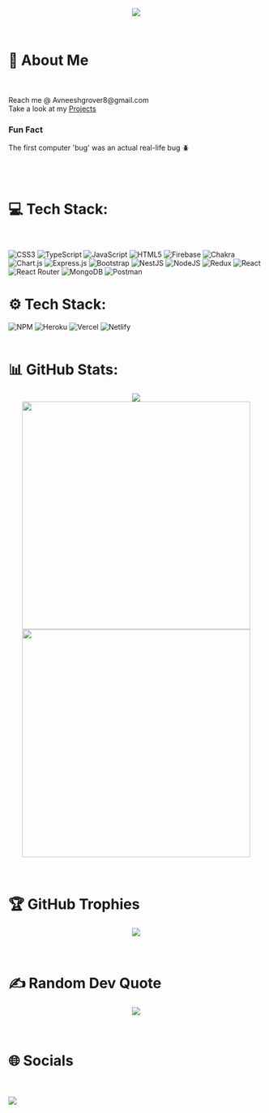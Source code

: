 <!-- <img src="https://capsule-render.vercel.app/api?type=waving&height=180&text=Welcome%EF%B8%8F&fontSize=40&fontAlign=65&fontColor=ffffff&animation=twinkling" /> -->

<p align="center">
  <img src="https://readme-typing-svg.herokuapp.com/?font=Time+New+Roman&color=cyan&size=25&center=true&vCenter=true&width=600&height=100&lines=Heeeey,%20%20i%20am%20Avneesh+Grover...%E2%9C%8C%EF%B8%8F">
</p>
<img src="https://camo.githubusercontent.com/50eaa922832bb306d425bb556ab7180255778bc478f346be5428fb01e58ad20e/68747470733a2f2f76697369746f722d62616467652e676c697463682e6d652f62616467653f706167655f69643d4173686f6b50726a61706174692e4173686f6b50726a6170617469" alt="" data-canonical-src="https://visitor-badge.glitch.me/badge?page_id=avneesh002" style="max-width: 100%;">

<br>
</br>

<h1> 💫 About Me </h1>

<br>
</br>
Reach me @ Avneeshgrover8@gmail.com<br>
Take a look at my <a href="https://avneesh002.github.io" target="blank">Projects</a><br>
<h3>Fun Fact</h3>The first computer 'bug' was an actual real-life bug 🪲

<br> </br>
# 💻 Tech Stack:

<br> </br>
![CSS3](https://img.shields.io/badge/css3-%231572B6.svg?style=plastic&logo=css3&logoColor=white) ![TypeScript](https://img.shields.io/badge/typescript-%23007ACC.svg?style=plastic&logo=typescript&logoColor=white) ![JavaScript](https://img.shields.io/badge/javascript-%23323330.svg?style=plastic&logo=javascript&logoColor=%23F7DF1E) ![HTML5](https://img.shields.io/badge/html5-%23E34F26.svg?style=plastic&logo=html5&logoColor=white) ![Firebase](https://img.shields.io/badge/firebase-%23039BE5.svg?style=plastic&logo=firebase) ![Chakra](https://img.shields.io/badge/chakra-%234ED1C5.svg?style=plastic&logo=chakraui&logoColor=white) ![Chart.js](https://img.shields.io/badge/chart.js-F5788D.svg?style=plastic&logo=chart.js&logoColor=white) ![Express.js](https://img.shields.io/badge/express.js-%23404d59.svg?style=plastic&logo=express&logoColor=%2361DAFB) ![Bootstrap](https://img.shields.io/badge/bootstrap-%23563D7C.svg?style=plastic&logo=bootstrap&logoColor=white) ![NestJS](https://img.shields.io/badge/nestjs-%23E0234E.svg?style=plastic&logo=nestjs&logoColor=white) ![NodeJS](https://img.shields.io/badge/node.js-6DA55F?style=plastic&logo=node.js&logoColor=white) ![Redux](https://img.shields.io/badge/redux-%23593d88.svg?style=plastic&logo=redux&logoColor=white) ![React](https://img.shields.io/badge/react-%2320232a.svg?style=plastic&logo=react&logoColor=%2361DAFB) ![React Router](https://img.shields.io/badge/React_Router-CA4245?style=plastic&logo=react-router&logoColor=white) ![MongoDB](https://img.shields.io/badge/MongoDB-%234ea94b.svg?style=plastic&logo=mongodb&logoColor=white) ![Postman](https://img.shields.io/badge/Postman-FF6C37?style=plastic&logo=postman&logoColor=white)
<br>

# ⚙️ Tech Stack:
![NPM](https://img.shields.io/badge/NPM-%23000000.svg?style=plastic&logo=npm&logoColor=white) ![Heroku](https://img.shields.io/badge/heroku-%23430098.svg?style=plastic&logo=heroku&logoColor=white) ![Vercel](https://img.shields.io/badge/vercel-%23000000.svg?style=plastic&logo=vercel&logoColor=white) ![Netlify](https://img.shields.io/badge/netlify-%23000000.svg?style=plastic&logo=netlify&logoColor=#00C7B7) 
<br> </br>

# 📊 GitHub Stats:
<div align="center">

<img src="https://github-readme-stats.vercel.app/api?username=avneesh002&theme=vue-dark&hide_border=false&include_all_commits=true&count_private=true" />
	<br/>
<img src="https://github-readme-streak-stats.herokuapp.com/?user=avneesh002&theme=vue-dark&hide_border=false" width=450px/><br/>
<img src="https://github-readme-stats.vercel.app/api/top-langs/?username=avneesh002&theme=vue-dark&hide_border=false&include_all_commits=true&count_private=true&layout=compact" width=450px/>
</div>
<br> </br>
<h1> 🏆 GitHub Trophies </h1>
<div align="center">
<img src="https://github-profile-trophy.vercel.app/?username=avneesh002&theme=tokyonight&no-frame=false&no-bg=false&margin-w=4" />
</div>
<br> </br>
<h1> ✍️ Random Dev Quote</h1>
<div align="center">
	<img src="https://quotes-github-readme.vercel.app/api?type=horizontal&theme=tokyonight" />
</div>
<br> </br>
 <h1> 🌐 Socials </h1>
 <br> </br>
<a href="https://www.linkedin.com/in/avneesh002/"> <img src="https://img.shields.io/badge/-avneesh002-0072b1?style=flat&logo=Linkedin&logoColor=white&link=https://www.linkedin.com/in/avneesh002/" /></a>
